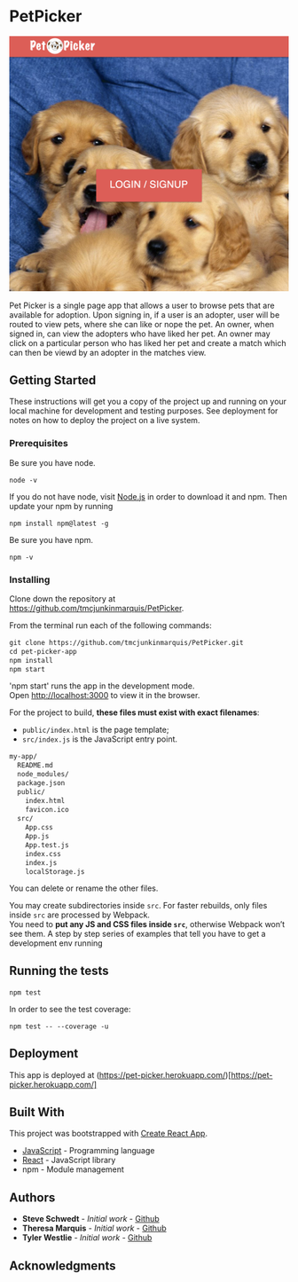 # PetPicker

![PetPicker](./images/PetPicker.png)

Pet Picker is a single page app that allows a user to browse pets that are available for adoption.  Upon signing in, if a user is an adopter, user will be routed to view pets, where she can like or nope the pet.  An owner, when signed in, can view the adopters who have liked her pet.  An owner may click on a particular person who has liked her pet and create a match which can then be viewd by an adopter in the matches view.  


## Getting Started

These instructions will get you a copy of the project up and running on your local machine for development and testing purposes. See deployment for notes on how to deploy the project on a live system.

### Prerequisites
Be sure you have node.
```
node -v
```
If you do not have node, visit [Node.js](https://nodejs.org/en/) in order to download it and npm.  Then update your npm by running

```
npm install npm@latest -g
```

Be sure you have npm.
```
npm -v
```

### Installing

Clone down the repository at https://github.com/tmcjunkinmarquis/PetPicker.

From the terminal run each of the following commands:

```
git clone https://github.com/tmcjunkinmarquis/PetPicker.git
cd pet-picker-app
npm install
npm start
```
'npm start' runs the app in the development mode.<br>
Open [http://localhost:3000](http://localhost:3000) to view it in the browser.

For the project to build, **these files must exist with exact filenames**:

* `public/index.html` is the page template;
* `src/index.js` is the JavaScript entry point.

```
my-app/
  README.md
  node_modules/
  package.json
  public/
    index.html
    favicon.ico
  src/
    App.css
    App.js
    App.test.js
    index.css
    index.js
    localStorage.js
```

You can delete or rename the other files.

You may create subdirectories inside `src`. For faster rebuilds, only files inside `src` are processed by Webpack.<br>
You need to **put any JS and CSS files inside `src`**, otherwise Webpack won’t see them.
A step by step series of examples that tell you have to get a development env running


## Running the tests

```
npm test
```
In order to see the test coverage:

```
npm test -- --coverage -u
```

## Deployment

This app is deployed at (https://pet-picker.herokuapp.com/)[https://pet-picker.herokuapp.com/]

## Built With

This project was bootstrapped with [Create React App](https://github.com/facebookincubator/create-react-app).

* [JavaScript](https://www.javascript.com/) - Programming language
* [React](https://reactjs.org/) - JavaScript library
* npm - Module management


## Authors

* **Steve Schwedt** - *Initial work* - [Github](https://github.com/apoc64)
* **Theresa Marquis** - *Initial work* - [Github](https://github.com/tmcjunkinmarquis)
* **Tyler Westlie** - *Initial work* - [Github](https://github.com/tywestlie)


## Acknowledgments
